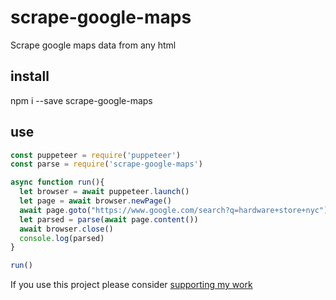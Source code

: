 # scrape-google-maps
Scrape google maps data from any html

## install
npm i --save scrape-google-maps

## use
```javascript
const puppeteer = require('puppeteer')
const parse = require('scrape-google-maps')

async function run(){
  let browser = await puppeteer.launch()
  let page = await browser.newPage()
  await page.goto("https://www.google.com/search?q=hardware+store+nyc")
  let parsed = parse(await page.content())
  await browser.close()
  console.log(parsed)
}

run()
```

If you use this project please consider [supporting my work](https://www.buymeacoffee.com/pguardiario)